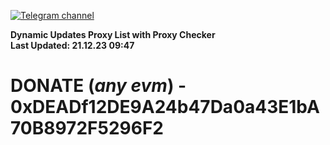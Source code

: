 [![Telegram channel](https://img.shields.io/endpoint?url=https://runkit.io/damiankrawczyk/telegram-badge/branches/master?url=https://t.me/n4z4v0d)](https://t.me/n4z4v0d) 

**Dynamic Updates Proxy List with Proxy Checker**  
**Last Updated: 21.12.23 09:47**

# DONATE (_any evm_) - 0xDEADf12DE9A24b47Da0a43E1bA70B8972F5296F2
